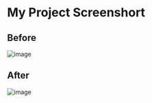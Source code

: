 
# My Project Screenshort 

## Before
![image](//Project%206%20(Fun%20with%20HTML5%20Canvas)/project-screenshorts/image1.png) 


## After 
![image](//Project%206%20(Fun%20with%20HTML5%20Canvas)/project-screenshorts/image2.png) 